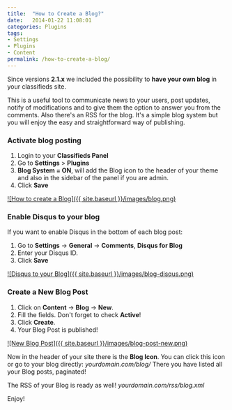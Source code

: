 ```yaml
---
title:  "How to Create a Blog?"
date:   2014-01-22 11:08:01
categories: Plugins
tags: 
- Settings
- Plugins
- Content
permalink: /how-to-create-a-blog/
---
```

Since versions **2.1.x** we included the possibility to **have your own blog** in your classifieds site. 

This is a useful tool to communicate news to your users, post updates, notify of modifications and to give them the option to answer you from the comments. Also there's an RSS for the blog. It's a simple blog system but you will enjoy the easy and straightforward way of publishing.

### Activate blog posting

1. Login to your **Classifieds Panel**
2. Go to **Settings** > **Plugins**
3. **Blog System = ON**, will add the Blog icon to the header of your theme and also in the sidebar of the panel if you are admin.
4. Click **Save**

<a href="{{ site.baseurl }}/images/blog.png" class="thumbnail gallery-item" data-gallery>
![How to create a Blog]({{ site.baseurl }}/images/blog.png)
</a>

### Enable Disqus to your blog

If you want to enable Disqus in the bottom of each blog post:

1. Go to **Settings** -> **General** -> **Comments**, **Disqus for Blog**
2. Enter your Disqus ID.
3. Click **Save**

<a href="{{ site.baseurl }}/images/blog-disqus.png" class="thumbnail gallery-item" data-gallery>
![Disqus to your Blog]({{ site.baseurl }}/images/blog-disqus.png)
</a>

### Create a New Blog Post

1. Click on **Content** -> **Blog** -> **New**. 
2. Fill the fields. Don't forget to check **Active**!
3. Click **Create**.
4. Your Blog Post is published!

<a href="{{ site.baseurl }}/images/blog-post-new.png" class="thumbnail gallery-item" data-gallery>
![New Blog Post]({{ site.baseurl }}/images/blog-post-new.png)
</a>

Now in the header of your site there is the **Blog Icon**. You can click this icon or go to your blog directly: _yourdomain.com/blog/_
There you have listed all your Blog posts, paginated! 

The RSS of your Blog is ready as well! _yourdomain.com/rss/blog.xml_
 
Enjoy!